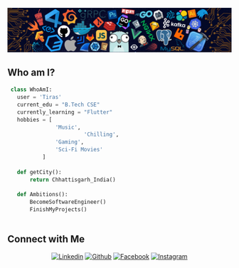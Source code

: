 ![Github Banner](https://github.com/Jaydeep-Yadav/Jaydeep-Yadav/blob/main/banner.png)
## Who am I?

 ```python
  class WhoAmI:
    user = 'Tiras'
	current_edu = "B.Tech CSE"
    currently_learning = "Flutter"
	hobbies = [
				'Music',
                         'Chilling',
			 	'Gaming',
				'Sci-Fi Movies'
			]
	
	def getCity():
		return Chhattisgarh_India()
	
	def Ambitions():
		BecomeSoftwareEngineer()
		FinishMyProjects()
	
 ```
## Connect with Me


<p align="center">
  <a href="https://linkedin.com/in/Tiras jeanwal"><img alt="Linkedin" title=Tiras Jeanwal Linkedin" src="https://img.shields.io/badge/LinkedIn-0077B5?style=for-the-badge&logo=linkedin&logoColor=white"></a>
  <a href="https://github.com/Journeyboy123"><img alt="Github" title="Journeyboy123 Github" src="https://img.shields.io/badge/GitHub-100000?style=for-the-badge&logo=github&logoColor=white"></a>
  <a href="https://www.snapchat.com/add/tiras_kumar19><img alt="tiras kumarSnapchat" title="tiras kumar SC" src="https://img.shields.io/badge/Snapchat-FFFC00?style=for-the-badge&logo=snapchat&logoColor=white"></a>
  <a href="https://facebook.com/Lostboy Joureny"><img alt="Facebook" title="Lostboy Journey FB" src="https://img.shields.io/badge/Facebook-1877F2?style=for-the-badge&logo=facebook&logoColor=white"></a>
  <a href="https://instagram.com/journey_boy_777"><img alt="Instagram" title="tiras_kumar_777Instagram" src="https://img.shields.io/badge/Instagram-E4405F?style=for-the-badge&logo=instagram&logoColor=white"></a>
 </p>

